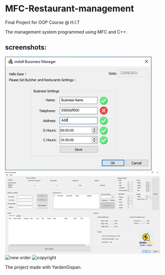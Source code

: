 # MFC-Restaurant-management

Final Project for OOP Course @ H.I.T

The management system programmed using MFC and C++.

## screenshots:

<img src="screenshots/setup.PNG" alt="setup">
<img src="screenshots/main.PNG" alt="main">
<img src="screenshots/new%20order.PNG.PNG" alt="new order">
<img src="screenshots/copyright.PNG.PNG" alt="copyright">

The project made with YardenGispan.
